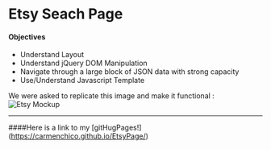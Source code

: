 # Etsy Seach Page #

#### Objectives ####

* Understand Layout
* Understand jQuery DOM Manipulation
* Navigate through a large block of JSON data with strong capacity
* Use/Understand Javascript Template




We were asked to replicate this image and make it functional :
![Etsy Mockup](https://tiy-learn-content.s3.amazonaws.com/2f53270d-5df680fe-etsy-mockup.jpg)
 - - - -

####Here is a link to my [gitHugPages!] (https://carmenchico.github.io/EtsyPage/)
